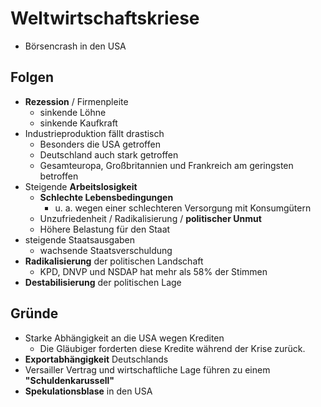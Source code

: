 # Weltwirtschaftskriese

- Börsencrash in den USA

## Folgen

- **Rezession** / Firmenpleite
  - sinkende Löhne
  - sinkende Kaufkraft
- Industrieproduktion fällt drastisch
  - Besonders die USA getroffen
  - Deutschland auch stark getroffen
  - Gesamteuropa, Großbritannien und Frankreich am geringsten betroffen
- Steigende **Arbeitslosigkeit**
  - **Schlechte Lebensbedingungen**
    - u. a. wegen einer schlechteren Versorgung mit Konsumgütern
  - Unzufriedenheit / Radikalisierung / **politischer Unmut**
  - Höhere Belastung für den Staat
- steigende Staatsausgaben
  - wachsende Staatsverschuldung
- **Radikalisierung** der politischen Landschaft
  - KPD, DNVP und NSDAP hat mehr als 58% der Stimmen
- **Destabilisierung** der politischen Lage

## Gründe

- Starke Abhängigkeit an die USA wegen Krediten
  - Die Gläubiger forderten diese Kredite während der Krise zurück.
- **Exportabhängigkeit** Deutschlands
- Versailler Vertrag und wirtschaftliche Lage führen zu einem **"Schuldenkarussell"**
- **Spekulationsblase** in den USA
